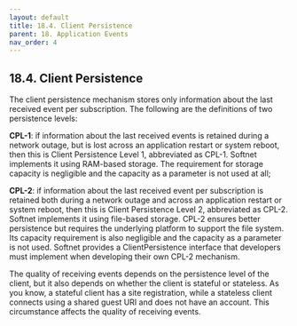 ```yaml
---
layout: default
title: 18.4. Client Persistence
parent: 18. Application Events
nav_order: 4
---
```


## 18.4. Client Persistence

The client persistence mechanism stores only information about the last received event per subscription. The following are the definitions of two persistence levels:  

**CPL-1**: if information about the last received events is retained during a network outage, but is lost across an application restart or system reboot, then this is Client Persistence Level 1, abbreviated as CPL-1. Softnet implements it using RAM-based storage. The requirement for storage capacity is negligible and the capacity as a parameter is not used at all;  

**CPL-2**: if information about the last received event per subscription is retained both during a network outage and across an application restart or system reboot, then this is Client Persistence Level 2, abbreviated as CPL-2. Softnet implements it using file-based storage. CPL-2 ensures better persistence but requires the underlying platform to support the file system. Its capacity requirement is also negligible and the capacity as a parameter is not used. Softnet provides a <span class="datatype">ClientPersistence</span> interface that developers must implement when developing their own CPL-2 mechanism.  

The quality of receiving events depends on the persistence level of the client, but it also depends on whether the client is stateful or stateless. As you know, a stateful client has a site registration, while a stateless client connects using a shared guest URI and does not have an account. This circumstance affects the quality of receiving events.
